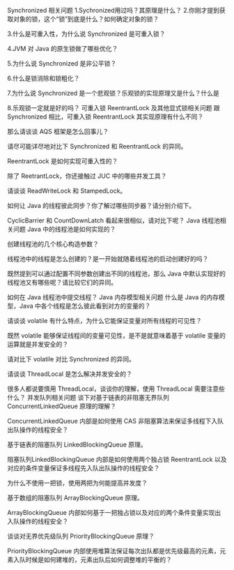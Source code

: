 Synchronized 相关问题
1.Sychronized用过吗？其原理是什么？
2.你刚才提到获取对象的锁，这个“锁”到底是什么？如何确定对象的锁？

3.什么是可重入性，为什么说 Synchronized 是可重入锁？

4.JVM 对 Java 的原生锁做了哪些优化？

5.为什么说 Synchronized 是非公平锁？

6.什么是锁消除和锁粗化？

7.为什么说 Synchronized 是一个悲观锁？乐观锁的实现原理又是什么？什么是

8.乐观锁一定就是好的吗？
可重入锁 ReentrantLock 及其他显式锁相关问题
跟 Synchronized 相比，可重入锁 ReentrantLock 其实现原理有什么不同？

那么请谈谈 AQS 框架是怎么回事儿？

请尽可能详尽地对比下 Synchronized 和 ReentrantLock 的异同。

ReentrantLock 是如何实现可重入性的？

除了 ReetrantLock，你还接触过 JUC 中的哪些并发工具？

请谈谈 ReadWriteLock 和 StampedLock。

如何让 Java 的线程彼此同步？你了解过哪些同步器？请分别介绍下。

CyclicBarrier 和 CountDownLatch 看起来很相似，请对比下呢？
Java 线程池相关问题
Java 中的线程池是如何实现的？

创建线程池的几个核心构造参数？

线程池中的线程是怎么创建的？是一开始就随着线程池的启动创建好的吗？

既然提到可以通过配置不同参数创建出不同的线程池，那么 Java 中默认实现好的线程池又有哪些呢？请比较它们的异同。

如何在 Java 线程池中提交线程？
Java 内存模型相关问题
什么是 Java 的内存模型，Java 中各个线程是怎么彼此看到对方的变量的？

请谈谈 volatile 有什么特点，为什么它能保证变量对所有线程的可见性？

既然 volatile 能够保证线程间的变量可见性，是不是就意味着基于 volatile 变量的运算就是并发安全的？

请对比下 volatile 对比 Synchronized 的异同。

请谈谈 ThreadLocal 是怎么解决并发安全的？

很多人都说要慎用 ThreadLocal，谈谈你的理解，使用 ThreadLocal 需要注意些什么？
并发队列相关问题
谈下对基于链表的非阻塞无界队列 ConcurrentLinkedQueue 原理的理解？

ConcurrentLinkedQueue 内部是如何使用 CAS 非阻塞算法来保证多线程下入队出队操作的线程安全？

基于链表的阻塞队列 LinkedBlockingQueue 原理。

阻塞队列LinkedBlockingQueue 内部是如何使用两个独占锁 ReentrantLock 以及对应的条件变量保证多线程先入队出队操作的线程安全？

为什么不使用一把锁，使用两把为何能提高并发度？

基于数组的阻塞队列 ArrayBlockingQueue 原理。

ArrayBlockingQueue 内部如何基于一把独占锁以及对应的两个条件变量实现出入队操作的线程安全？

谈谈对无界优先级队列 PriorityBlockingQueue 原理？

PriorityBlockingQueue 内部使用堆算法保证每次出队都是优先级最高的元素，元素入队时候是如何建堆的，元素出队后如何调整堆的平衡的？
